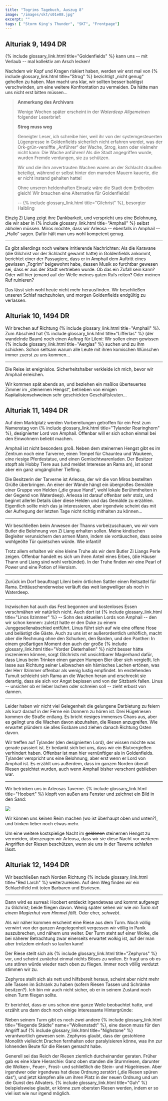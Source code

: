 ```yaml
---
title: "Togrims Tagebuch, Auszug 8"
image: "/images/skt/s01e08.jpg"
excerpt: ""
tags: [ "Storm King's Thunder", "SKT", "Frontpage"]
---
```


## Alturiak 9, 1494 DR

{% include glossary_link.html title="Goldenfields" %} kann uns -- mit Verlaub -- mal kollektiv am Arsch lecken!

Nachdem wir Kopf und Kragen riskiert haben, werden wir erst mal von {% include
glossary_link.html title="Strog" %} bezichtigt „nicht genug“ geholfen zu haben.
Man macht uns klar, wir sollten besser baldigst verschwinden, um eine weitere
Konfrontation zu vermeiden. Da hätte man uns nicht erst bitten müssen…

> **Anmerkung des Archivars**
>
> Wenige Wochen später erscheint in der *Waterdeep Allgemeinen* folgender Leserbrief:
>
>
> **Strog muss weg**
>
> Geneigter Leser, ich schreibe hier, weil ihr von der systemgesteuerten Lügenpresse in
> Goldenfields sicherlich nicht erfahren werdet, was der Ork-grün-versiffte
> „Anführer“ der Wache, Strog, kann oder vielmehr nicht kann: Die Wache anführen!
> Als die Stadt angegriffen wurde, wurden Fremde verdungen, sie zu schützen.
>
> Wir und die ihm anvertrauten Wachen waren an der Schlacht draußen beteiligt,
> während er selbst hinter den maroden Mauern kauerte, die er nicht instand
> gehalten hatte!
>
> Ohne unseren heldenhaften Einsatz wäre die Stadt dem Erdboden gleich! Wir
> brauchen eine Alternative für Goldenfields!
>
> -- {% include glossary_link.html title="Gilchrist" %}, besorgter Halbling

Einzig Zi Liang zeigt ihre Dankbarkeit, und verspricht uns eine Belohnung, die wir aber
in {% include glossary_link.html title="Amphail" %} selbst abholen müssen. Miros
möchte, dass wir Arleosa -- ebenfalls in Amphail -- „Hallo“ sagen. Dafür hält
man uns wohl kompetent genug.

---

Es gibt allerdings noch weitere irritierende Nachrichten: Als die Karavane (die
Gilchrist vor der Schlacht gewarnt hatte) in Goldenfields ankommt, berichtet
einer der Passagiere, dass er in Amphail dem Auftritt eines gewissen „Togrim“
beigewohnt habe, dessen Musik so furchtbar gewesen sei, dass er aus der Stadt vertrieben
wurde. Ob das ein Zufall sein kann? Oder will hier jemand auf der Welle meines
guten Rufs reiten? Oder meinen Ruf ruinieren?

Das lässt sich wohl heute nicht mehr herausfinden. Wir beschließen unseren
Schlaf nachzuholen, und morgen Goldenfields endgültig zu verlassen.

## Alturiak 10, 1494 DR

Wir brechen auf Richtung {% include glossary_link.html title="Amphail" %}. Zum
Abschied hat {% include glossary_link.html title="Lifferlas" %} (der wandelnde
Baum) noch einen Auftrag für Lileni: Wir sollen einen gewissen {% include
glossary_link.html title="Aerglas" %} suchen und zu ihm schicken. Schon seltsam
warum alle Leute mit ihren komischen Wünschen immer zuerst zu uns kommen…

---

Die Reise ist ereignislos. Sicherheitshalber verkleide ich mich, bevor wir
Amphail erreichen.

Wir kommen spät abends an, und beziehen ein maßlos überteuertes Zimmer im
„steinernen Hengst“, betrieben von einigen ~~Kapitalistenschweinen~~ sehr geschickten Geschäftsleuten…

## Alturiak 11, 1494 DR

Auf dem Marktplatz werden Vorbereitungen getroffen für ein Fest zum Namenstag
von {% include glossary_link.html title="Tylander Roaringhorn" %}, designierter
Lord von Amphail. Offenbar will er sich schon einmal bei den Einwohnern beliebt
machen.

Amphail ist nicht besonders groß. Neben dem steinernen Hengst gibt es im Zentrum
noch eine Tarverne, einen Tempel für Chauntea und Waukeen, eine riesige
Pferdestatue, und einen Gemischtwarenladen. Der Besitzer stopft als Hobby Tiere
aus (und meldet Interesse an Rama an), ist sonst aber ein ganz umgänglicher
Tiefling.

Die Besitzerin der Tarverne ist Arleosa, der wir die von Miros bestellten Grüße
überbringen. An einer der Wände hängt ein übergroßes Gemälde einer Gruppe von
Helden („die graue Hand“, wohl lokale Berühmtheiten in der Gegend von
Waterdeep). Arleosa ist darauf offenbar sehr stolz, und beginnt allerlei Details
über diese Helden und das Gemälde zu erzählen. Eigentlich sollte mich das ja interessieren,
aber irgendwie scheint das mit der Aufregung der letzten Tage nicht richtig mithalten zu
können…

---

Wir beschließen beim Anwesen der Thanns vorbeizuschauen, wo wir vom Butler die
Belohnung von Zi Liang erhalten sollen. Meine kindischen Begleiter verunsichern den
armen Mann, indem sie vortäuschen, dass seine wohlgeölte Tür quietschen würde.
Wie infantil!

Trotz allem erhalten wir eine kleine Truhe als wir dem Butler Zi Liangs Perle
zeigen.  Offenbar handelt es sich um ihren Anteil eines Erbes, (die Häuser Thann
und Liang sind wohl verbündet). In der Truhe finden wir eine Pearl of Power und
eine Potion of Heroism.

---

Zurück im Dorf beauftragt Lileni beim örtlichen Sattler einen Reitsattel für
Rama. Enttäuschenderweise verläuft das weit langweiliger als noch in Waterdeep.

---

Inzwischen hat auch das Fest begonnen und kostenloses Essen verschmähen wir natürlich
nicht. Auch dort ist {% include glossary_link.html title="Linos Ilzimmer" %} -- Sohn des aktuellen Lords von Amphail --
den wir schon kennen: zuletzt hatte er den Duke zu einem Junggesellenabschied
entführt. Linus führt sich auf wie eine offene Hose und belästigt die
Gäste. Auch zu uns ist er außerordentlich unhöflich, macht aber die Rechnung
ohne den Schurken, den Barden, und den Panther: In einem großartigen Moment den
auch der große {% include glossary_link.html title="Vorder Dieterhallen" %} nicht besser hätte inszenieren können,
sorgt Gilchrists mit unsichtbarer Magierhand dafür, dass Linus beim Trinken einen ganzen Humpen
Bier über sich vergießt. Ich lasse aus Richtung seiner Leibwachen ein hämisches Lachen ertönen,
was der Herr Ilzimmer offenbar als wenig lustig empfindet. Im enstehenden Tumult
schleicht sich Rama an die Wachen heran und erschreckt sie derartig,
dass sie sich vor Angst bepissen und von der Sitzbank fallen. Linus -- unsicher ob er lieber
lachen oder schreien soll -- zieht erbost von dannen.

---

Leider haben wir nicht viel Gelegenheit die gelungene Darbietung zu feiern als
kurz darauf in der Ferne ein Donnern zu hören ist. Drei Hügelriesen kommen die
Straße entlang. Es bricht ~~riesiges~~ immenses Chaos aus, aber es gelingt
uns die Wachen davon abzuhalten, die Riesen anzugreifen. Wie erwartet plündern
sie alles Essbare und ziehen danach Richtung Osten davon.

Wir treffen auf Tylander (den designierten Lord), der wissen möchte was gerade passiert
ist. Er bedankt sich bei uns, dass wir ein Blutvergießen verhindert haben.
Offenbar ist man hier vernünftiger als in Goldenfields. Tylander verspricht uns
eine Belohnung, aber erst wenn er Lord von Amphail ist. Es erzählt uns außerdem,
dass im ganzen Norden überall Riesen gesichtet wurden, auch wenn Amphail bisher
verschont geblieben war.

---

Wir betrinken uns in Arleosas Taverne. {% include glossary_link.html title="Hoobert" %} klopft von außen ans Fenster
und zeichnet ein Bild in den Sand:

<img src='/images/skt/hooberts-drawing.png' style='max-width: 400px;' />

Wir können uns keinen Reim machen (wo ist überhaupt oben und unten?), und
trinken lieber noch etwas mehr.

Um eine weitere kostspielige Nacht im ~~goldenen~~ steinernen Hengst zu
vermeiden, überzeugen wir Arleosa, dass wir sie diese Nacht vor weiteren
Angriffen der Riesen beschützen, wenn sie uns in der Taverne schlafen lässt.

## Alturiak 12, 1494 DR

Wir beschließen nach Norden Richtung {% include glossary_link.html title="Red Larch" %} weiterzureisen.
Auf dem Weg finden wir ein Schlachtfeld mit toten Barbaren und Eisriesen.

---

Dann wird es surreal: Hoobert entdeckt irgendetwas und kommt aufgeregt zu
Gilchrist; beide fliegen davon. Wenig später sehen wir wie *ein Turm mit einem
Magierhut vom Himmel fällt*. Oder eher, *schwebt*.

Als wir näher kommen erscheint eine Riese aus dem Turm. Noch völlig verwirrt von der
ganzen Angelegenheit vergessen wir völlig in Panik auszubrechen, und nähern uns
weiter. Der Turm steht auf einer Wolke, die bei näherer Betrachtung zwar
einerseits erwartet wolkig ist, auf der man aber trotzdem einfach so laufen
kann!

Der Riese stellt sich als {% include glossary_link.html title="Zephyros" %} vor,
und scheint zunächst einmal nichts Böses zu wollen. Er fragt uns ob es uns
stören würde wieder nach oben zu fliegen. Immer noch völlig verdutzt stimmen wir zu.

Zephyros stellt sich als nett und hilfsbereit heraus, scheint aber nicht mehr alle
Tassen im Schrank zu haben (sofern Riesen Tassen und Schränke besitzen?). Ich bin
mir auch nicht sicher, ob er in seinem Zustand noch einen Turm fliegen sollte.

Er berichtet, dass er uns schon eine ganze Weile beobachtet hatte, und erzählt uns
dann doch noch einige interessante Hintergründe:

Neben seinem Turm gibt es noch zwei andere {% include glossary_link.html
title="fliegende Städte" name="Wolkenstadt" %}, eine davon muss
für den Angriff auf {% include glossary_link.html title="Nighstone" %} verantwortlich
gewesen sein. Zephyros glaubt, dass der gestohlene Monolith vielleicht Drachen
fernhalten oder paralyisieren könne, was ihn zur lohnenden Beute für die Riesen
gemacht habe.

Generell sei das Reich der Riesen ziemlich durcheinander geraten. Früher gab es
eine klare Hierarchie: Ganz oben standen die Sturmriesen, darunter die Wolken-,
Feuer-, Frost- und schließlich die Stein- und Hügelriesen. Aber irgendwer oder
irgendwas hat diese Ordnung zerstört („die Riesen spüren das“), und jetzt kämpfen alle
um ihren Platz in der neuen Ordnung und um die Gunst des Allvaters. {% include
glossary_link.html title="Guh" %} beispielsweise glaubt, er könne zum obersten
Riesen werden, indem er so viel isst wie nur irgend möglich.